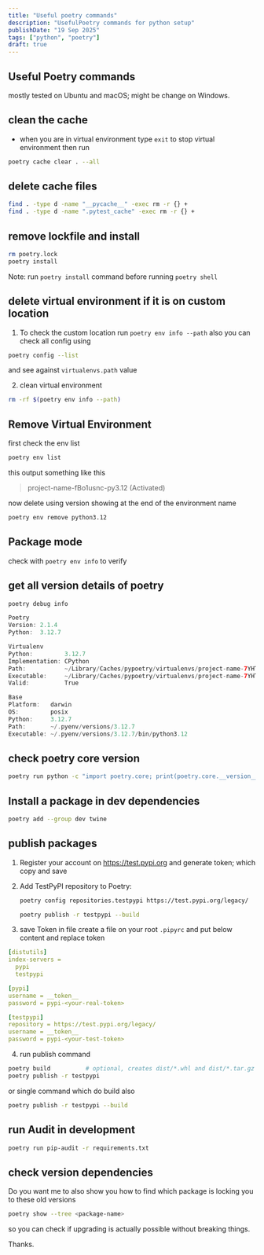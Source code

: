 ```yaml
---
title: "Useful poetry commands"
description: "UsefulPoetry commands for python setup"
publishDate: "19 Sep 2025"
tags: ["python", "poetry"]
draft: true
---
```


## Useful Poetry commands

mostly tested on Ubuntu and macOS; might be change on Windows.

## clean the cache

- when you are in virtual environment type `exit` to stop virtual environment then run

```sh
poetry cache clear . --all
```

## delete cache files

```sh
find . -type d -name "__pycache__" -exec rm -r {} +
find . -type d -name ".pytest_cache" -exec rm -r {} +

```

## remove lockfile and install

```sh
rm poetry.lock
poetry install
```

Note: run `poetry install` command before running `poetry shell`

## delete virtual environment if it is on custom location

1. To check the custom location run `poetry env info --path` also you can check all config using

```sh
poetry config --list
```

and see against `virtualenvs.path` value

2. clean virtual environment

```sh
rm -rf $(poetry env info --path)
```

## Remove Virtual Environment

first check the env list

```sh
poetry env list
```

this output something like this

> project-name-fBo1usnc-py3.12 (Activated)

now delete using version showing at the end of the environment name

```sh
poetry env remove python3.12
```

## Package mode

check with `poetry env info` to verify

## get all version details of poetry

```sh
poetry debug info
```

```swift
Poetry
Version: 2.1.4
Python:  3.12.7

Virtualenv
Python:         3.12.7
Implementation: CPython
Path:           ~/Library/Caches/pypoetry/virtualenvs/project-name-7YHTbn9s-py3.12
Executable:     ~/Library/Caches/pypoetry/virtualenvs/project-name-7YHTbn9s-py3.12/bin/python
Valid:          True

Base
Platform:   darwin
OS:         posix
Python:     3.12.7
Path:       ~/.pyenv/versions/3.12.7
Executable: ~/.pyenv/versions/3.12.7/bin/python3.12
```

## check poetry core version

```sh
poetry run python -c "import poetry.core; print(poetry.core.__version__)"
```

## Install a package in dev dependencies

```sh
poetry add --group dev twine
```

## publish packages

1. Register your account on <https://test.pypi.org> and generate token; which copy and save
2. Add TestPyPI repository to Poetry:

   ```sh
   poetry config repositories.testpypi https://test.pypi.org/legacy/
   ```

   ```sh
   poetry publish -r testpypi --build
   ```

3. save Token in file
   create a file on your root `.pipyrc` and put below content and replace token

```yml
[distutils]
index-servers =
  pypi
  testpypi

[pypi]
username = __token__
password = pypi-<your-real-token>

[testpypi]
repository = https://test.pypi.org/legacy/
username = __token__
password = pypi-<your-test-token>
```

4. run publish command

```sh
poetry build          # optional, creates dist/*.whl and dist/*.tar.gz
poetry publish -r testpypi
```

or single command which do build also

```sh
poetry publish -r testpypi --build

```

## run Audit in development

```sh
poetry run pip-audit -r requirements.txt
```

## check version dependencies

Do you want me to also show you how to find which package is locking you to these old versions

```sh
poetry show --tree <package-name>
```

so you can check if upgrading is actually possible without breaking things.

Thanks.
